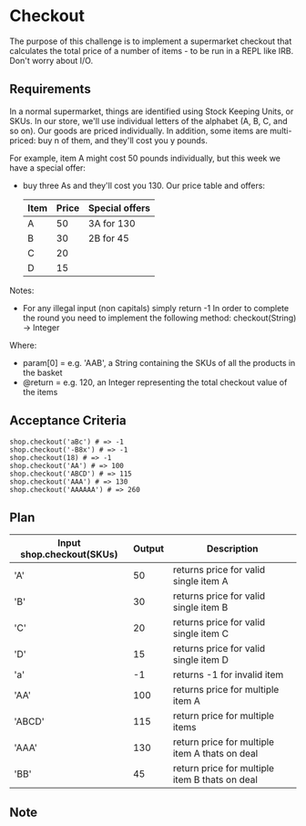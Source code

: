 # Checkout

The purpose of this challenge is to implement a supermarket checkout that calculates the total price of a number of items - to be run in a REPL like IRB. Don't worry about I/O.

## Requirements

In a normal supermarket, things are identified using Stock Keeping Units, or SKUs. In our store, we'll use individual letters of the alphabet (A, B, C, and so on). Our goods are priced individually. In addition, some items are multi-priced: buy n of them, and they'll cost you y pounds.

For example, item A might cost 50 pounds individually, but this week we have a special offer:

- buy three As and they'll cost you 130.
  Our price table and offers:

  | Item | Price | Special offers |
  | ---- | ----- | -------------- |
  | A    | 50    | 3A for 130     |
  | B    | 30    | 2B for 45      |
  | C    | 20    |                |
  | D    | 15    |                |

Notes:

- For any illegal input (non capitals) simply return -1
  In order to complete the round you need to implement the following method: checkout(String) -> Integer

Where:

- param[0] = e.g. 'AAB', a String containing the SKUs of all the products in the basket
- @return = e.g. 120, an Integer representing the total checkout value of the items

## Acceptance Criteria

```
shop.checkout('aBc') # => -1
shop.checkout('-B8x') # => -1
shop.checkout(18) # => -1
shop.checkout('AA') # => 100
shop.checkout('ABCD') # => 115
shop.checkout('AAA') # => 130
shop.checkout('AAAAAA') # => 260
```

## Plan

| Input shop.checkout(SKUs) | Output | Description                                    |
| ------------------------- | ------ | ---------------------------------------------- |
| 'A'                       | 50     | returns price for valid single item A          |
| 'B'                       | 30     | returns price for valid single item B          |
| 'C'                       | 20     | returns price for valid single item C          |
| 'D'                       | 15     | returns price for valid single item D          |
| 'a'                       | -1     | returns -1 for invalid item                    |
| 'AA'                      | 100    | returns price for multiple item A              |
| 'ABCD'                    | 115    | return price for multiple items                |
| 'AAA'                     | 130    | return price for multiple item A thats on deal |
| 'BB'                      | 45     | return price for multiple item B thats on deal |

## Note

